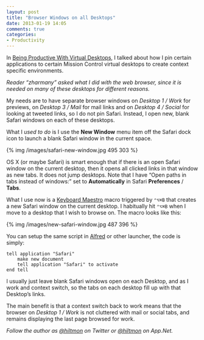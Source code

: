 ```yaml
---
layout: post
title: "Browser Windows on all Desktops"
date: 2013-01-19 14:05
comments: true
categories: 
- Productivity
---
```


In [Being Productive With Virtual Desktops](http://hiltmon.com/blog/2013/01/17/being-productive-with-virtual-desktops/), I talked about how I pin certain applications to certain Mission Control virtual desktops to create context specific environments.

*Reader “zharmany” asked what I did with the web browser, since it is needed on many of these desktops for different reasons.*

My needs are to have separate browser windows on *Desktop 1 / Work* for previews, on *Desktop 3 / Mail* for mail links and on *Desktop 4 / Social* for looking at tweeted links, so I do not pin Safari. Instead, I open new, blank Safari windows on each of these desktops.

What I *used to do* is I use the **New Window** menu item off the Safari dock icon to launch a blank Safari window in the current space.

{% img /images/safari-new-window.jpg 495 303 %}

OS X (or maybe Safari) is smart enough that if there is an open Safari window on the current desktop, then it opens all clicked links in that window as new tabs. It does not jump desktops. Note that I have “Open paths in tabs instead of windows:” set to **Automatically** in Safari **Preferences** / **Tabs**.

What I use now is a [Keyboard Maestro](http://click.linksynergy.com/fs-bin/stat?id=V41G*FiMqjc&offerid=146261&type=3&subid=0&tmpid=1826&RD_PARM1=https%253A%252F%252Fitunes.apple.com%252Fus%252Fapp%252Fkeyboard-maestro%252Fid406298247%253Fmt%253D12%2526uo%253D4%2526partnerId%253D30) macro triggered by `⌃⌥⌘B` that creates a new Safari window on the current desktop.  I habitually hit `⌃⌥⌘B` when I move to a desktop that I wish to browse on. The macro looks like this:

{% img /images/new-safari-window.jpg 487 396 %}

You can setup the same script in [Alfred](http://click.linksynergy.com/fs-bin/stat?id=V41G*FiMqjc&offerid=146261&type=3&subid=0&tmpid=1826&RD_PARM1=https%253A%252F%252Fitunes.apple.com%252Fus%252Fapp%252Falfred%252Fid405843582%253Fmt%253D12%2526uo%253D4%2526partnerId%253D30) or other launcher, the code is simply:

```
tell application "Safari"
	make new document
	tell application "Safari" to activate
end tell
```

I usually just leave blank Safari windows open on each Desktop, and as I work and context switch, so the tabs on each desktop fill up with that Desktop’s links. 

The main benefit is that a context switch back to work means that the browser on *Desktop 1 / Work* is not cluttered with mail or social tabs, and remains displaying the last page browsed for work.

*Follow the author as [@hiltmon](http://twitter.com/hiltmon) on Twitter or [@hiltmon](http://alpha.app.net/hiltmon) on App.Net.*